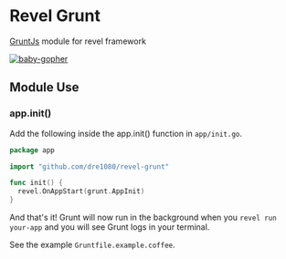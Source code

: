 Revel Grunt
======

[GruntJs](http://gruntjs.com) module for revel framework

[![baby-gopher](https://raw2.github.com/drnic/babygopher-site/gh-pages/images/babygopher-badge.png)](http://www.babygopher.org)


## Module Use

### app.init()

Add the following inside the app.init() function in `app/init.go`.

```go
package app

import "github.com/dre1080/revel-grunt"

func init() {
  revel.OnAppStart(grunt.AppInit)
}
```

And that's it! Grunt will now run in the background when you `revel run your-app` and you will see Grunt logs in your terminal.

See the example `Gruntfile.example.coffee`.
